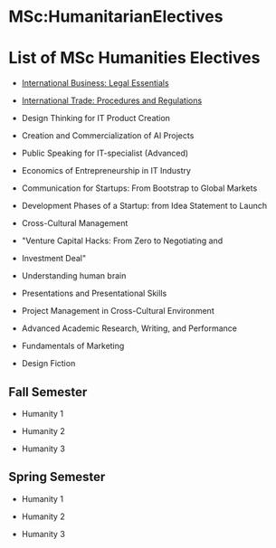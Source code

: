 






MSc:HumanitarianElectives
=========================






List of MSc Humanities Electives
================================


* [International Business: Legal Essentials](https://eduwiki.innopolis.university/index.php/Elective:InternationalBusinessLegalEssentials.tex)


* [International Trade: Procedures and Regulations](https://eduwiki.innopolis.university/index.php/Elective:InternationalTradeProceduresAndRegulations.tex)


* Design Thinking for IT Product Creation


* Creation and Commercialization of AI Projects


* Public Speaking for IT-specialist (Advanced)


* Economics of Entrepreneurship in IT Industry


* Communication for Startups: From Bootstrap to Global Markets


* Development Phases of a Startup: from Idea Statement to Launch


* Cross-Cultural Management


* "Venture Capital Hacks: From Zero to Negotiating and


* Investment Deal"


* Understanding human brain


* Presentations and Presentational Skills


* Project Management in Cross-Cultural Environment


* Advanced Academic Research, Writing, and Performance


* Fundamentals of Marketing


* Design Fiction


Fall Semester
-------------


* Humanity 1


* Humanity 2


* Humanity 3


  




Spring Semester
---------------


* Humanity 1


* Humanity 2


* Humanity 3










